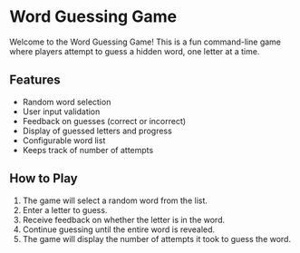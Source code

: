 # Word Guessing Game

Welcome to the Word Guessing Game! This is a fun command-line game where players attempt to guess a hidden word, one letter at a time.

## Features

* Random word selection
* User input validation
* Feedback on guesses (correct or incorrect)
* Display of guessed letters and progress
* Configurable word list
* Keeps track of number of attempts

## How to Play

1. The game will select a random word from the list.
2. Enter a letter to guess.
3. Receive feedback on whether the letter is in the word.
4. Continue guessing until the entire word is revealed.
5. The game will display the number of attempts it took to guess the word.